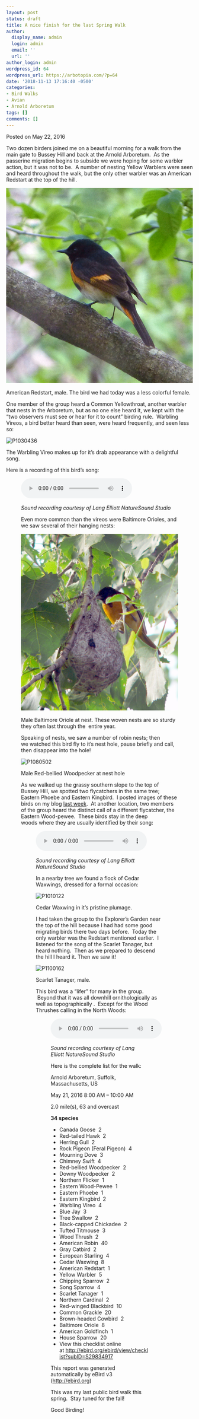 ```yaml
---
layout: post
status: draft
title: A nice finish for the last Spring Walk
author:
  display_name: admin
  login: admin
  email: ''
  url: ''
author_login: admin
wordpress_id: 64
wordpress_url: https://arbotopia.com/?p=64
date: '2018-11-13 17:16:40 -0500'
categories:
- Bird Walks
- Avian
- Arnold Arboretum
tags: []
comments: []
---
```




<p>Posted on May 22, 2016</a><a href="https://web.archive.org/web/20160725160650/http://www.arbotopia.com:80/a-nice-finish-for-the-last-spring-walk/#"></a><a rel="noreferrer noopener" target="_blank" href="https://web.archive.org/web/20160725160650/http://www.arbotopia.com:80/a-nice-finish-for-the-last-spring-walk/#"></a><a href="https://web.archive.org/web/20160725160650/http://www.arbotopia.com:80/a-nice-finish-for-the-last-spring-walk/#"></a></p>





<p>Two dozen birders joined me on a beautiful morning for a walk from the main gate to Bussey Hill and back at the Arnold Arboretum. &nbsp;As the passerine&nbsp;migration begins to subside we were hoping for some warbler action, but it was not to be. &nbsp;A number of nesting Yellow Warblers were seen and heard throughout the walk, but the only other warbler was an American Redstart at the top of the hill.</p>


<p><!-- wp:image {"id":127} --></p>
 <img src="images/2018/11/P1050239.jpg" alt="" class="wp-image-127"/> 





<p>American Redstart, male. The bird we had today was a less colorful female.</p>





<p>One member of the group heard a Common Yellowthroat, another warbler that nests in the Arboretum, but as no one else heard&nbsp;it, we kept with the &ldquo;two observers must&nbsp;see or&nbsp;hear for it to count&rdquo; birding rule. &nbsp;Warbling Vireos, a bird better heard than seen, were heard frequently, and seen less so:</p>


<p><!-- wp:image {"id":1276} --></p>
 <img src="https://web.archive.org/web/20160725160650im_/http://www.arbotopia.com/wp-content/uploads/2016/05/P1030436.jpg" alt="P1030436" class="wp-image-1276"/> 





<p>The Warbling Vireo makes up for it&rsquo;s drab appearance with a delightful song.</p>





<p>Here is a recording of this bird&rsquo;s song:</p>


<p><!-- wp:audio {"id":196} --></p>
<figure class="wp-block-audio"><audio controls src="/images/2018/11/Warbling-vireo-1.mp3"></audio> 
<p><!-- /wp:audio --></p>



<p><em>Sound recording courtesy of&nbsp;Lang Elliott NatureSound Studio</em></p>





<p>Even more common than&nbsp;the vireos were Baltimore Orioles, and we saw several of their hanging nests:</p>


<p><!-- wp:image {"id":119} --></p>
 <img src="images/2018/11/P1030005_1.jpg" alt="" class="wp-image-119"/> 





<p>Male Baltimore Oriole at nest. These woven nests are so sturdy they often last through the &nbsp;entire year.</p>





<p>Speaking of nests, we saw a number of robin nests; then we&nbsp;watched&nbsp;this bird fly to it&rsquo;s nest hole, pause briefly and call, then disappear into the hole!</p>


<p><!-- wp:image {"id":903} --></p>
 <img src="https://web.archive.org/web/20160725160650im_/http://www.arbotopia.com/wp-content/uploads/2014/10/P1080502.jpg" alt="P1080502" class="wp-image-903"/> 





<p>Male Red-bellied Woodpecker at nest hole</p>





<p>As we walked up the grassy southern slope to the top of Bussey Hill, we spotted two flycatchers in the same tree; Eastern Phoebe and Eastern Kingbird. &nbsp;I posted images of these birds on my blog&nbsp;<a href="https://web.archive.org/web/20160725160650/http://www.arbotopia.com/an-urban-wild-in-the-arnold-arboretum/">last week</a>. &nbsp;At another location, two members of the group heard the distinct call of a&nbsp;different&nbsp;flycatcher, the Eastern Wood-pewee. &nbsp;These birds stay in the deep woods&nbsp;where they are usually identified by their song:</p>


<p><!-- wp:audio {"id":195} --></p>
<figure class="wp-block-audio"><audio controls src="/images/2018/11/E.Wood-pewee.wav"></audio> 
<p><!-- /wp:audio --></p>



<p><em>Sound recording courtesy of&nbsp;Lang Elliott NatureSound Studio</em></p>





<p>In a nearby tree we found a flock of Cedar Waxwings,&nbsp;dressed for a formal occasion:</p>


<p><!-- wp:image {"id":1107} --></p>
 <img src="https://web.archive.org/web/20160725160650im_/http://www.arbotopia.com/wp-content/uploads/2015/05/P1010122.jpg" alt="P1010122" class="wp-image-1107"/> 





<p>Cedar Waxwing in it&rsquo;s pristine plumage.</p>





<p>I had taken the group to the Explorer&rsquo;s Garden near the top of the hill because I had had some good migrating birds there two days before. &nbsp;Today the only warbler was the Redstart mentioned&nbsp;earlier. &nbsp;I listened for the song of the&nbsp;Scarlet Tanager, but heard nothing. &nbsp;Then as we prepared&nbsp;to descend the hill I heard it. Then we saw it!</p>


<p><!-- wp:image {"id":1115} --></p>
 <img src="https://web.archive.org/web/20160725160650im_/http://www.arbotopia.com/wp-content/uploads/2015/05/P1100162.jpg" alt="P1100162" class="wp-image-1115"/> 





<p>Scarlet Tanager, male.</p>





<p>This bird was a &ldquo;lifer&rdquo; for many in the group. &nbsp;Beyond that it was all downhill ornithologically as well as topographically&nbsp;. &nbsp;Except for the Wood Thrushes calling in the North Woods:</p>


<p><!-- wp:audio {"id":197} --></p>
<figure class="wp-block-audio"><audio controls src="/images/2018/11/Wood-Thrush-2.mp3"></audio> 
<p><!-- /wp:audio --></p>



<p><em>Sound recording courtesy of&nbsp;Lang Elliott NatureSound Studio</em></p>





<p>Here is the complete list for the walk:</p>





<p>Arnold Arboretum, Suffolk, Massachusetts, US</p>





<p>May 21, 2016 8:00 AM &ndash; 10:00 AM</p>





<p>2.0 mile(s),&nbsp;63 and overcast</p>





<p><strong>34 species</strong></p>


<p><!-- wp:list --></p>
<ul>
<li>Canada Goose &nbsp;2</li>
<li>Red-tailed Hawk &nbsp;2</li>
<li>Herring Gull &nbsp;2</li>
<li>Rock Pigeon (Feral Pigeon) &nbsp;4</li>
<li>Mourning Dove &nbsp;3</li>
<li>Chimney Swift &nbsp;4</li>
<li>Red-bellied Woodpecker &nbsp;2</li>
<li>Downy Woodpecker &nbsp;2</li>
<li>Northern Flicker &nbsp;1</li>
<li>Eastern Wood-Pewee &nbsp;1</li>
<li>Eastern Phoebe &nbsp;1</li>
<li>Eastern Kingbird &nbsp;2</li>
<li>Warbling Vireo &nbsp;4</li>
<li>Blue Jay &nbsp;3</li>
<li>Tree Swallow &nbsp;2</li>
<li>Black-capped Chickadee &nbsp;2</li>
<li>Tufted Titmouse &nbsp;3</li>
<li>Wood Thrush &nbsp;2</li>
<li>American Robin &nbsp;40</li>
<li>Gray Catbird &nbsp;2</li>
<li>European Starling &nbsp;4</li>
<li>Cedar Waxwing &nbsp;8</li>
<li>American Redstart &nbsp;1</li>
<li>Yellow Warbler &nbsp;5</li>
<li>Chipping Sparrow &nbsp;2</li>
<li>Song Sparrow &nbsp;4</li>
<li>Scarlet Tanager &nbsp;1</li>
<li>Northern Cardinal &nbsp;2</li>
<li>Red-winged Blackbird &nbsp;10</li>
<li>Common Grackle &nbsp;20</li>
<li>Brown-headed Cowbird &nbsp;2</li>
<li>Baltimore Oriole &nbsp;8</li>
<li>American Goldfinch &nbsp;1</li>
<li>House Sparrow &nbsp;20</li>
<li>View this checklist online at&nbsp;<a href="https://web.archive.org/web/20160725160650/http://ebird.org/ebird/view/checklist?subID=S29834917">http://ebird.org/ebird/view/checklist?subID=S29834917</a></li>
</ul>
<p><!-- /wp:list --></p>



<p>This report was generated automatically by eBird v3 (<a href="https://web.archive.org/web/20160725160650/http://ebird.org/">http://ebird.org</a>)</p>





<p>This was my last public bird walk this spring. &nbsp;Stay tuned for the fall!</p>





<p>Good Birding!<a href="https://web.archive.org/web/20160725160650/http://www.arbotopia.com:80/a-nice-finish-for-the-last-spring-walk/#"></a><a href="https://web.archive.org/web/20160725160650/http://www.arbotopia.com:80/a-nice-finish-for-the-last-spring-walk/#"></a><a href="https://web.archive.org/web/20160725160650/http://www.arbotopia.com:80/a-nice-finish-for-the-last-spring-walk/#"></a><a target="_blank" href="https://web.archive.org/web/20160725160650/http://www.arbotopia.com:80/a-nice-finish-for-the-last-spring-walk/#" rel="noreferrer noopener"></a><a href="https://web.archive.org/web/20160725160650/http://www.arbotopia.com:80/a-nice-finish-for-the-last-spring-walk/#"></a></p>


